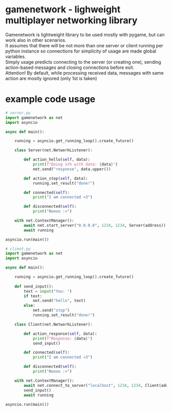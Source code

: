 # gamenetwork - lighweight multiplayer networking library
Gamenetwork is lightweight library to be used mostly with pygame, but can work also in other scenarios.  
It assumes that there will be not more than one server or client running per python instance so connections for simplicity of usage are made global variables.  
Simply usage predicts connecting to the server (or creating one), sending action-based messages and closing connections before exit.  
Attention! By default, while processing received data, messages with same action are mostly ignored (only 1st is taken)

# example code usage

```python
# server.py
import gamenetwork as net
import asyncio

async def main():

    running = asyncio.get_running_loop().create_future()

    class Server(net.NetworkListener):

        def action_hello(self, data):
            print(f"Doing sth with data: {data}")
            net.send("response", data.upper())

        def action_stop(self, data):
            running.set_result("done!")

        def connected(self):
            print("I am connected <3")

        def disconnected(self):
            print("Noooo :<")

    with net.ContextManager():
        await net.start_server("0.0.0.0", 1234, 1234, Server(address))
        await running

asyncio.run(main())

# client.py
import gamenetwork as net
import asyncio

async def main():

    running = asyncio.get_running_loop().create_future()
    
    def send_input():
        text = input("You: ")
        if text:
            net.send("hello", text)
        else:
            net.send("stop")
            running.set_result("done!")

    class Client(net.NetworkListener):

        def action_response(self, data):
            print(f"Response: {data}")
            send_input()

        def connected(self):
            print("I am connected <3")

        def disconnected(self):
            print("Noooo :<")

    with net.ContextManager():
        await net.connect_to_server("localhost", 1234, 1234, Client(address))
        send_input()
        await running
    
asyncio.run(main())
